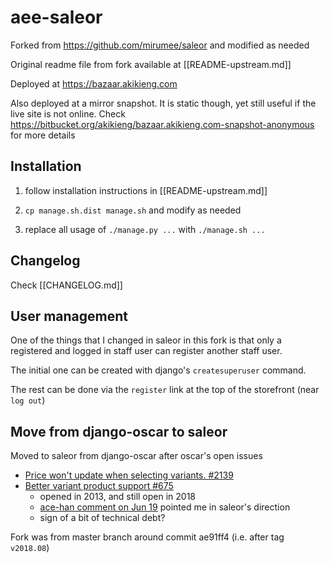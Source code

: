 # aee-saleor
Forked from https://github.com/mirumee/saleor and modified as needed

Original readme file from fork available at [[README-upstream.md]]

Deployed at https://bazaar.akikieng.com

Also deployed at a mirror snapshot.
It is static though, yet still useful if the live site is not online.
Check https://bitbucket.org/akikieng/bazaar.akikieng.com-snapshot-anonymous for more details


## Installation

1. follow installation instructions in [[README-upstream.md]]

2. `cp manage.sh.dist manage.sh` and modify as needed

3. replace all usage of `./manage.py ...` with `./manage.sh ...`


## Changelog

Check [[CHANGELOG.md]]


## User management

One of the things that I changed in saleor in this fork is that
only a registered and logged in staff user can register another
staff user.

The initial one can be created with django's `createsuperuser` command.

The rest can be done via the `register` link at the top of the 
storefront (near `log out`)


## Move from django-oscar to saleor

Moved to saleor from django-oscar after oscar's open issues
- [ Price won't update when selecting variants. #2139 ](https://github.com/django-oscar/django-oscar/issues/2139)
- [ Better variant product support #675 ](https://github.com/django-oscar/django-oscar/issues/675)
  - opened in 2013, and still open in 2018
  - [ ace-han comment on Jun 19](https://github.com/django-oscar/django-oscar/issues/675#issuecomment-398478730) pointed me in saleor's direction
  - sign of a bit of technical debt?

Fork was from master branch around commit ae91ff4 (i.e. after tag `v2018.08`)
